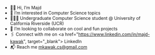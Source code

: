 - 👋🏻 Hi, I’m Majd
- 👀 I’m interested in Computer Science topics
- 👨🏻‍💻 Undergraduate Computer Science student @ University of California Riverside (UCR)
- 💞️ I’m looking to collaborate on cool and fun projects
- 🖇️ Connect with me on <a href="https://www.linkedin.com/in/majd-kawak", target="_blank"> LinkedIn </a> 
- 📬 Reach me mkawak.cs@gmail.com

<!---
mkawa025/mkawa025 is a ✨ special ✨ repository because its `README.md` (this file) appears on your GitHub profile.
You can click the Preview link to take a look at your changes.
--->
